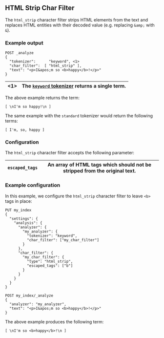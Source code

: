 ## HTML Strip Char Filter

The `html_strip` character filter strips HTML elements from the text and replaces HTML entities with their decoded value (e.g. replacing `&amp;` with `&`).

### Example output
    
    
    POST _analyze
    {
      "tokenizer":      "keyword", <1>
      "char_filter":  [ "html_strip" ],
      "text": "<p>I&apos;m so <b>happy</b>!</p>"
    }

<1>| The [`keyword` tokenizer](analysis-keyword-tokenizer.html) returns a single term.     
---|---  
  
The above example returns the term:
    
    
    [ \nI'm so happy!\n ]

The same example with the `standard` tokenizer would return the following terms:
    
    
    [ I'm, so, happy ]

### Configuration

The `html_strip` character filter accepts the following parameter:

`escaped_tags`| An array of HTML tags which should not be stripped from the original text.     
---|---  
  
### Example configuration

In this example, we configure the `html_strip` character filter to leave `<b>` tags in place:
    
    
    PUT my_index
    {
      "settings": {
        "analysis": {
          "analyzer": {
            "my_analyzer": {
              "tokenizer": "keyword",
              "char_filter": ["my_char_filter"]
            }
          },
          "char_filter": {
            "my_char_filter": {
              "type": "html_strip",
              "escaped_tags": ["b"]
            }
          }
        }
      }
    }
    
    POST my_index/_analyze
    {
      "analyzer": "my_analyzer",
      "text": "<p>I&apos;m so <b>happy</b>!</p>"
    }

The above example produces the following term:
    
    
    [ \nI'm so <b>happy</b>!\n ]
